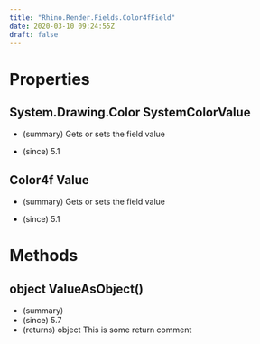 ```yaml
---
title: "Rhino.Render.Fields.Color4fField"
date: 2020-03-10 09:24:55Z
draft: false
---
```


# Properties
## System.Drawing.Color SystemColorValue
- (summary) 
     Gets or sets the field value
     
- (since) 5.1
## Color4f Value
- (summary) 
     Gets or sets the field value
     
- (since) 5.1
# Methods
## object ValueAsObject()
- (summary) 
- (since) 5.7
- (returns) object This is some return comment
